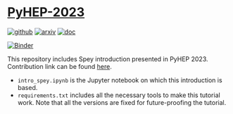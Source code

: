 # [PyHEP-2023](https://indico.cern.ch/event/1252095/timetable/#20231009.detailed)

[![github](https://img.shields.io/static/v1?style=plastic&label&message=GitHub&logo=github&logoColor=black&color=white)](https://github.com/SpeysideHEP/spey)
[![arxiv](https://img.shields.io/static/v1?style=plastic&label=arXiv&message=2307.06996&color=brightgreen)](https://arxiv.org/abs/2307.06996)
[![doc](https://img.shields.io/static/v1?style=plastic&label&message=Documentation&logo=gitbook&logoColor=white&color=gray)](https://spey.readthedocs.io/)

[![Binder](https://binderhub.ssl-hep.org/badge_logo.svg)](https://binderhub.ssl-hep.org/v2/gh/SpeysideHEP/PyHEP-2023/HEAD?labpath=intro_spey.ipynb)

This repository includes Spey introduction presented in PyHEP 2023. Contribution link can be found [here](https://indico.cern.ch/event/1252095/timetable/#8-spey-smooth-inference-for-re).

* ```intro_spey.ipynb``` is the Jupyter notebook on which this introduction is based.
* ```requirements.txt``` includes all the necessary tools to make this tutorial work. Note that
  all the versions are fixed for future-proofing the tutorial.
